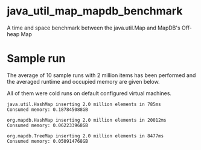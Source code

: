 # java_util_map_mapdb_benchmark
A time and space benchmark between the java.util.Map and MapDB's Off-heap Map

# Sample run

The average of 10 sample runs with 2 million items has been performed and the averaged
runtime and occupied memory are given below.

All of them were cold runs on default configured virtual machines. 

	java.util.HashMap inserting 2.0 million elements in 785ms
	Consumed memory: 0.187845088GB
	
	org.mapdb.HashMap inserting 2.0 million elements in 20012ms
	Consumed memory: 0.062233968GB
	
	org.mapdb.TreeMap inserting 2.0 million elements in 8477ms
	Consumed memory: 0.050914768GB
